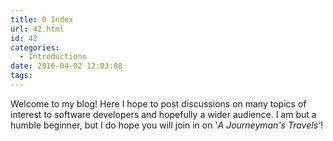 ```yaml
---
title: 0 Index
url: 42.html
id: 42
categories:
  - Introductions
date: 2016-04-02 12:03:08
tags:
---
```


Welcome to my blog! Here I hope to post discussions on many topics of interest to software developers and hopefully a wider audience. I am but a humble beginner, but I do hope you will join in on '_A_ _Journeyman's Travels'_!
